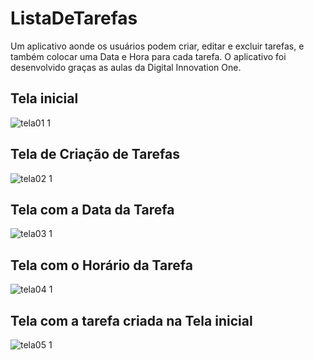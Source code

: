 # ListaDeTarefas
Um aplicativo aonde os usuários podem criar, editar e excluir tarefas, e também colocar uma Data e Hora para cada tarefa.
O aplicativo foi desenvolvido graças as aulas da Digital Innovation One.

## Tela inicial 
![tela01 1](https://user-images.githubusercontent.com/35637328/211438503-27c1e037-b003-44b3-8c58-e35c3066cfcd.jpg)

## Tela de Criação de Tarefas
![tela02 1](https://user-images.githubusercontent.com/35637328/211438650-245422fa-d7c6-4a17-b476-b0c5e67e6b05.jpg)

## Tela com a Data da Tarefa
![tela03 1](https://user-images.githubusercontent.com/35637328/211438822-6e25e6a0-647a-4eea-8aa3-78f445cf5414.jpg)

## Tela com o Horário da Tarefa
![tela04 1](https://user-images.githubusercontent.com/35637328/211438965-48502566-e139-4dad-be9c-4469ede6adda.jpg)

## Tela com a tarefa criada na Tela inicial
![tela05 1](https://user-images.githubusercontent.com/35637328/211439127-fe076abc-72cf-435b-9c9a-1fb11f8d40fe.jpg)
